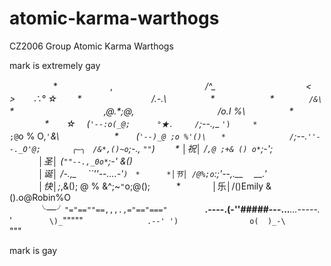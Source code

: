 # atomic-karma-warthogs
CZ2006 Group Atomic Karma Warthogs

mark is extremely gay


　　　　　*　　　　　　,
　　　　　　　　　　 _/^\_
　　　　　　　　　　<　 　>　　∴° ☆
　　*　　　　　　　　/.-.\　　　　　*
　　　　　　*　　　　`/&\`　　　　*
　　　　　　　　　　,@.*;@,
　　　　　　　　　 /_o.I %_\　　　　　*
　　　　*　　☆　 (`'--:o(_@;
　　　°★．　　　/`;--.,__ `')　　　*
　　　　　　　　 ;@`o % O,*`'`&\ 
　　　　　　*　　(`'--)_@ ;o %'()\　　*
　　　　　　　　/`;--._`''--._O'@;
　　　 ╭—╮　/&*,()~o`;-.,_ `""`)
　　*  │祝│  /`,@ ;+& () o*`;-';\
　　　 │圣│ (`""--.,_0o*`;-' &()\
　　 　│诞│ /-.,_　  ``''--....-'`)　*
　　　*│节│ /@%;o`:;'--,.__　 __.'\
　　　 │快│;*,&(); @ % &^;~`"`o;@();　　　*
　　　 │乐│/()Emily & ().o@Robin%O\
　　　 ╰—╯`"="==""==,,,.,="=="==="`
　　　　__.----.(\-''#####---...___...-----._
　　　　'`　　　　　\)_`"""""`
　　　　　　　　.--' ')
　　　　　　　　　o(  )_-\
　　　　　　　　　`"""` `

mark is gay
